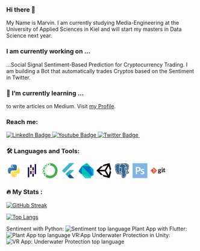 ### Hi there 👋
My Name is Marvin. I am currently studying Media-Engineering at the University of Applied Sciences in Kiel and will start my masters in Data Science next year.

### I am currently working on ...

...Social Signal Sentiment-Based Prediction for Cryptocurrency Trading.
I am building a Bot that automatically trades Cryptos based on the Sentiment in Twitter.

### 🌱 I’m currently learning ...

to write articles on Medium. Visit [my Profile](https://medium.com/@moerv/about).

### Reach me:

<div id="badges" style="display: inline">
  <a href="https://www.linkedin.com/in/marvin-ottersberg-2818b91a0/">
    <img src="https://img.shields.io/badge/LinkedIn-blue?style=plastic&logo=linkedin&logoColor=white" alt="LinkedIn Badge"/>
  </a>
  <a href="https://www.youtube.com/channel/UC2xNZ_bPqTmG-TnG1BR3g0Q">
    <img src="https://img.shields.io/badge/YouTube-red?style=plastic&logo=youtube&logoColor=white" alt="Youtube Badge"/>
  </a>
  <a href="https://twitter.com/moerv_9">
    <img src="https://img.shields.io/badge/Twitter-blue?style=plastic&logo=twitter&logoColor=white" alt="Twitter Badge"/>
  </a>
</div>
<img src="https://komarev.com/ghpvc/?username=moerv9&style=plastic&color=blue" alt=""/>


### :hammer_and_wrench: Languages and Tools:
<div>
<img src="https://github.com/devicons/devicon/blob/master/icons/python/python-original.svg" title="Python" alt="Python" width="40" height="40"/>&nbsp;
<img src="https://github.com/devicons/devicon/blob/master/icons/pandas/pandas-original.svg" title="Pandas" alt="Pandas" width="40" height="40"/>&nbsp;
<img src="https://github.com/devicons/devicon/blob/master/icons/anaconda/anaconda-original.svg" title="Anaconda" alt="Anaconda" width="40" height="40"/>&nbsp;
<img src="https://github.com/devicons/devicon/blob/master/icons/flutter/flutter-original.svg" title="Flutter" alt="Flutter" width="40" height="40"/>&nbsp;
<img src="https://github.com/devicons/devicon/blob/master/icons/dart/dart-original.svg" title="Dart" alt="Dart" width="40" height="40"/>&nbsp;
<img src="https://github.com/devicons/devicon/blob/master/icons/unity/unity-original.svg" title="Unity" alt="Unity" width="40" height="40"/>&nbsp;
  <img src="https://github.com/devicons/devicon/blob/master/icons/postgresql/postgresql-original.svg" title="Postgresql" alt="Postgresql" width="40" height="40"/>&nbsp;
<img src="https://github.com/devicons/devicon/blob/master/icons/photoshop/photoshop-plain.svg" title="Photoshop" alt="Photoshop" width="40" height="40"/>&nbsp;
<img src="https://github.com/devicons/devicon/blob/master/icons/git/git-original-wordmark.svg" title="Git" **alt="Git" width="40" height="40"/>
</div>

### :fire: My Stats :
[![GitHub Streak](http://github-readme-streak-stats.herokuapp.com?user=moerv9&theme=monokai&hide_border=true&date_format=j%20M%5B%20Y%5D&background=DD272700)](https://git.io/streak-stats)

[![Top Langs](https://github-readme-stats.vercel.app/api/top-langs/?username=moerv9&layout=compact&theme=vision-friendly-dark)](https://github.com/anuraghazra/github-readme-stats)

Sentiment with Python:
![Sentiment top language](https://img.shields.io/github/languages/top/moerv9/sentiment)
Plant App with Flutter:
![Plant App top language](https://img.shields.io/github/languages/top/moerv9/flutter-waterplants)
VR:App Underwater Protection in Unity:
![VR App: Underwater Protection top language](https://img.shields.io/github/languages/top/moerv9/unity-vr-underwaterprotection)
